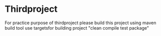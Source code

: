 # Thirdproject
For practice purpose of thirdproject
please build this project using maven build tool
use targetsfor building project "clean compile test package"
